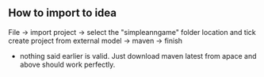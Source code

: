 How to import to idea
------------------------------------------

File -> import project -> select the "simpleanngame" folder location and tick create project from external model -> maven -> finish


* nothing said earlier is valid. Just download maven latest from apace and above should work perfectly.